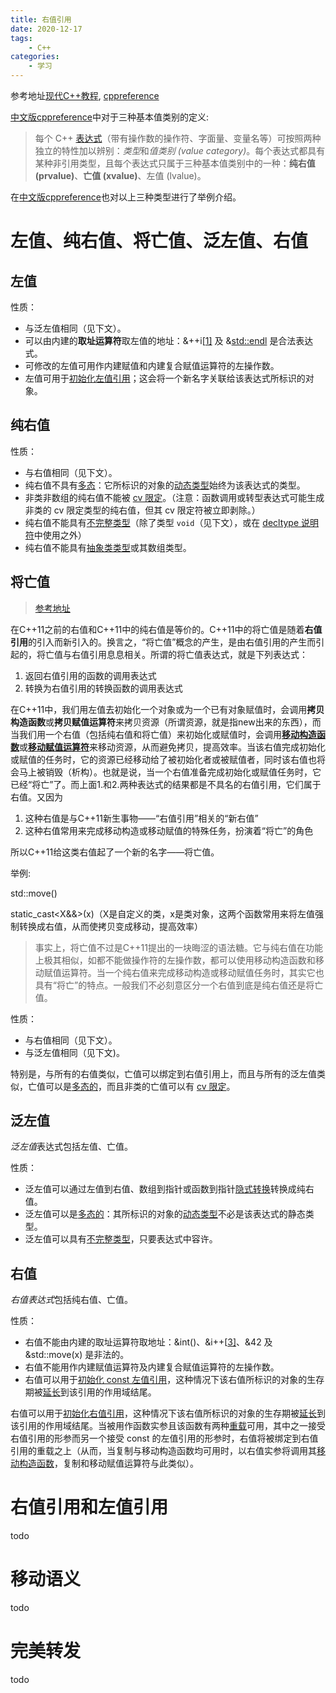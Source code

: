 ```yaml
---
title: 右值引用
date: 2020-12-17 
tags: 
    - C++
categories: 
    - 学习
---
```


参考地址[现代C++教程]([https://changkun.de/modern-cpp/zh-cn/03-runtime/index.html#3-3-%E5%8F%B3%E5%80%BC%E5%BC%95%E7%94%A8](https://changkun.de/modern-cpp/zh-cn/03-runtime/index.html#3-3-右值引用)), [cppreference](https://zh.cppreference.com/w/cpp/language/value_category)

<!--more-->

[中文版cppreference](https://zh.cppreference.com/w/cpp/language/value_category)中对于三种基本值类别的定义:

> 每个 C++ [表达式](https://zh.cppreference.com/w/cpp/language/expressions)（带有操作数的操作符、字面量、变量名等）可按照两种独立的特性加以辨别：*类型*和*值类别 (value category)*。每个表达式都具有某种非引用类型，且每个表达式只属于三种基本值类别中的一种：**纯右值 (prvalue)**、**亡值 (xvalue)**、左值 (lvalue)。

在[中文版cppreference](https://zh.cppreference.com/w/cpp/language/value_category)也对以上三种类型进行了举例介绍。

# 左值、纯右值、将亡值、泛左值、右值

## 左值

性质：

- 与泛左值相同（见下文）。
- 可以由内建的**取址运算符**取左值的地址：&++i[[1\]](https://zh.cppreference.com/w/cpp/language/value_category#cite_note-1) 及 &[std::endl](http://zh.cppreference.com/w/cpp/io/manip/endl) 是合法表达式。
- 可修改的左值可用作内建赋值和内建复合赋值运算符的左操作数。
- 左值可用于[初始化左值引用](https://zh.cppreference.com/w/cpp/language/reference_initialization)；这会将一个新名字关联给该表达式所标识的对象。

## 纯右值

性质：

- 与右值相同（见下文）。
- 纯右值不具有[多态](https://zh.cppreference.com/w/cpp/language/object#.E5.A4.9A.E6.80.81.E5.AF.B9.E8.B1.A1)：它所标识的对象的[动态类型](https://zh.cppreference.com/w/cpp/language/types#.E5.8A.A8.E6.80.81.E7.B1.BB.E5.9E.8B)始终为该表达式的类型。
- 非类非数组的纯右值不能被 [cv 限定](https://zh.cppreference.com/w/cpp/language/cv)。（注意：函数调用或转型表达式可能生成非类的 cv 限定类型的纯右值，但其 cv 限定符被立即剥除。）
- 纯右值不能具有[不完整类型](https://zh.cppreference.com/w/cpp/language/type#.E4.B8.8D.E5.AE.8C.E6.95.B4.E7.B1.BB.E5.9E.8B)（除了类型 `void`（见下文），或在 [decltype 说明符](https://zh.cppreference.com/w/cpp/language/decltype)中使用之外）
- 纯右值不能具有[抽象类类型](https://zh.cppreference.com/w/cpp/language/abstract_class)或其数组类型。

## 将亡值

> [参考地址](https://blog.csdn.net/sunbo94/article/details/80253045?utm_source=blogxgwz2)

 在C++11之前的右值和C++11中的纯右值是等价的。C++11中的将亡值是随着**右值引用**的引入而新引入的。换言之，“将亡值”概念的产生，是由右值引用的产生而引起的，将亡值与右值引用息息相关。所谓的将亡值表达式，就是下列表达式：

1. 返回右值引用的函数的调用表达式
2. 转换为右值引用的转换函数的调用表达式

在C++11中，我们用左值去初始化一个对象或为一个已有对象赋值时，会调用**拷贝构造函数**或**拷贝赋值运算符**来拷贝资源（所谓资源，就是指new出来的东西），而当我们用一个右值（包括纯右值和将亡值）来初始化或赋值时，会调用[**移动构造函数**](https://zh.cppreference.com/mwiki/index.php?title=cpp/language/move_constructor&variant=zh)或[**移动赋值运算符**](https://zh.cppreference.com/w/cpp/language/move_assignment)来移动资源，从而避免拷贝，提高效率。当该右值完成初始化或赋值的任务时，它的资源已经移动给了被初始化者或被赋值者，同时该右值也将会马上被销毁（析构）。也就是说，当一个右值准备完成初始化或赋值任务时，它已经“将亡”了。而上面1.和2.两种表达式的结果都是不具名的右值引用，它们属于右值。又因为

1. 这种右值是与C++11新生事物——“右值引用”相关的“新右值”
2. 这种右值常用来完成移动构造或移动赋值的特殊任务，扮演着“将亡”的角色

所以C++11给这类右值起了一个新的名字——将亡值。

举例: 

std::move()

static_cast<X&&>(x)（X是自定义的类，x是类对象，这两个函数常用来将左值强制转换成右值，从而使拷贝变成移动，提高效率）

> 事实上，将亡值不过是C++11提出的一块晦涩的语法糖。它与纯右值在功能上极其相似，如都不能做操作符的左操作数，都可以使用移动构造函数和移动赋值运算符。当一个纯右值来完成移动构造或移动赋值任务时，其实它也具有“将亡”的特点。一般我们不必刻意区分一个右值到底是纯右值还是将亡值。

性质：

- 与右值相同（见下文）。
- 与泛左值相同（见下文)。

特别是，与所有的右值类似，亡值可以绑定到右值引用上，而且与所有的泛左值类似，亡值可以是[多态的](https://zh.cppreference.com/w/cpp/language/object#.E5.A4.9A.E6.80.81.E5.AF.B9.E8.B1.A1)，而且非类的亡值可以有 [cv 限定](https://zh.cppreference.com/w/cpp/language/cv)。

## 泛左值

*泛左值*表达式包括左值、亡值。

性质：

- 泛左值可以通过左值到右值、数组到指针或函数到指针[隐式转换](https://zh.cppreference.com/w/cpp/language/implicit_conversion)转换成纯右值。
- 泛左值可以是[多态的](https://zh.cppreference.com/w/cpp/language/object#.E5.A4.9A.E6.80.81.E5.AF.B9.E8.B1.A1)：其所标识的对象的[动态类型](https://zh.cppreference.com/w/cpp/language/types#.E5.8A.A8.E6.80.81.E7.B1.BB.E5.9E.8B)不必是该表达式的静态类型。
- 泛左值可以具有[不完整类型](https://zh.cppreference.com/w/cpp/language/types#.E4.B8.8D.E5.AE.8C.E6.95.B4.E7.B1.BB.E5.9E.8B)，只要表达式中容许。

## 右值

*右值表达式*包括纯右值、亡值。

性质：

- 右值不能由内建的取址运算符取地址：&int()、&i++[[3\]](https://zh.cppreference.com/w/cpp/language/value_category#cite_note-3)、&42 及 &std::move(x) 是非法的。
- 右值不能用作内建赋值运算符及内建复合赋值运算符的左操作数。
- 右值可以用于[初始化 const 左值引用](https://zh.cppreference.com/w/cpp/language/reference_initialization)，这种情况下该右值所标识的对象的生存期被[延长](https://zh.cppreference.com/w/cpp/language/reference_initialization#.E4.B8.B4.E6.97.B6.E5.AF.B9.E8.B1.A1.E7.9A.84.E7.94.9F.E5.AD.98.E6.9C.9F)到该引用的作用域结尾。

右值可以用于[初始化右值引用](https://zh.cppreference.com/w/cpp/language/reference_initialization)，这种情况下该右值所标识的对象的生存期被[延长](https://zh.cppreference.com/w/cpp/language/reference_initialization#.E4.B8.B4.E6.97.B6.E5.AF.B9.E8.B1.A1.E7.9A.84.E7.94.9F.E5.AD.98.E6.9C.9F)到该引用的作用域结尾。当被用作函数实参且该函数有两种[重载](https://zh.cppreference.com/w/cpp/language/overload_resolution)可用，其中之一接受右值引用的形参而另一个接受 const 的左值引用的形参时，右值将被绑定到右值引用的重载之上（从而，当复制与移动构造函数均可用时，以右值实参将调用其[移动构造函数](https://zh.cppreference.com/w/cpp/language/move_constructor)，复制和移动赋值运算符与此类似）。





# 右值引用和左值引用

todo

# 移动语义

todo

# 完美转发

todo